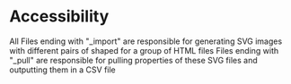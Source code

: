 # Accessibility

All Files ending with "_import" are responsible for generating SVG images with different pairs of shaped for a group of HTML files
Files ending with "_pull" are responsible for pulling properties of these SVG files and outputting them in a CSV file
